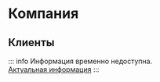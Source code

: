 # Компания
## Клиенты

::: info
Информация временно недоступна. <br>
[Актуальная информация](https://101.kto1.io/clients)
:::
